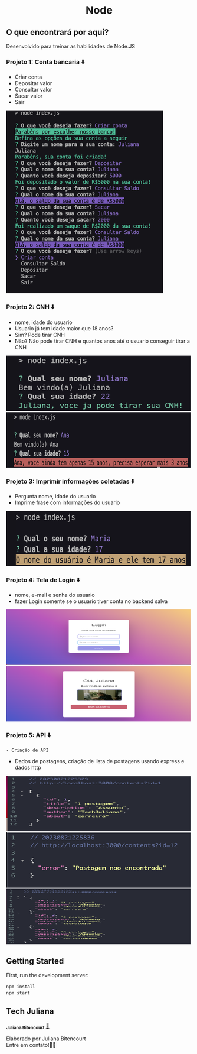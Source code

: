 <h1 align="center">
Node

## O que encontrará por aqui?
Desenvolvido para treinar as habilidades de Node.JS

### Projeto 1: Conta bancaria  ⬇️
  - Criar conta
  - Depositar valor
  - Consultar valor
  - Sacar valor
  - Sair
  
<img src="https://raw.githubusercontent.com/techjuliana/node/master/projeto1/Projeto1.png" >

### Projeto 2: CNH ⬇️
   - nome, idade do usuario
   - Usuario já tem idade maior que 18 anos?
   - Sim? Pode tirar CNH
   - Não? Não pode tirar CNH e quantos anos até o usuario conseguir tirar a CNH
  <img src="https://raw.githubusercontent.com/techjuliana/node/master/projeto2/projeto2.png" height="150" width="500">
  <img src="https://raw.githubusercontent.com/techjuliana/node/master/projeto2/projeto.png" height="150" width="500">

   ### Projeto 3: Imprimir informaçōes coletadas ⬇️
   - Pergunta nome, idade do usuario
   - Imprime frase com informaçōes do usuario
  <img src="https://raw.githubusercontent.com/techjuliana/node/master/projeto3/projeto3.png" height="150" width="500">
  
   ### Projeto 4: Tela de Login ⬇️
   - nome, e-mail e senha do usuario
   - fazer Login somente se o usuario tiver conta no backend salva
  <img src="https://raw.githubusercontent.com/techjuliana/node/master/projeto4/telalogin/images/1.png" height="150" width="500">
  <img src="https://raw.githubusercontent.com/techjuliana/node/master/projeto4/telalogin/images/2.png" height="150" width="500">
  
   ### Projeto 5: API ⬇️
    - Criação de API 
   - Dados de postagens, criação de lista de postagens usando express e dados http
  <img src="https://raw.githubusercontent.com/techjuliana/node/master/projeto5/image/1.png" height="150" width="500">
  <img src="https://raw.githubusercontent.com/techjuliana/node/master/projeto5/image/2.png" height="150" width="500">
   <img src="https://raw.githubusercontent.com/techjuliana/node/master/projeto5/image/3.png" height="150" width="500">
 
## Getting Started
First, run the development server:

```bash
npm install
npm start
```

## Tech Juliana

<a href="https://www.linkedin.com/in/techjuliana">
 <sub><b>Juliana Bitencourt</b></sub></a>  <a href="https://www.linkedin.com/in/techjuliana" title="LinkedIn">🚀</a>

Elaborado por Juliana Bitencourt
<br> Entre em contato!👋🏽 </br>
